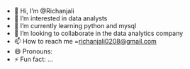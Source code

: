 - 👋 Hi, I’m @Richanjali
- 👀 I’m interested in data analysts
- 🌱 I’m currently learning python and mysql
- 💞️ I’m looking to collaborate in the data analytics company
- 📫 How to reach me =richanjali0208@gmail.com
- 😄 Pronouns:
- ⚡ Fun fact: ...

<!---
Richanjali/Richanjali is a ✨ special ✨ repository because its `README.md` (this file) appears on your GitHub profile.
You can click the Preview link to take a look at your changes.
--->
